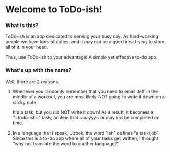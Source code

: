 <h1> Welcome to ToDo-ish! </h1>

<h3>What is this?</h3>
<p>ToDo-ish is an app dedicated to serving your busy day. As hard-working people we have tons of duties, and it may not be a good idea trying to store all of it in your head.</p>
<p>Thus, use ToDo-ish to your advantage! A simple yet effective to-do app.</p>

<h3>What's up with the name?</h3>
<p>Well, there are 2 reasons.</p>
<ol>
    <li>
        Whenever you randomly remember that you need to email Jeff in the middle of a workout, you are most likely NOT going to write it down on a sticky note. 
        <p>It's a task, but you did NOT write it down! As a result, it becomes a "~todo-ish~" task; an item that ~mayyy~ or may not be completed on time.</p>
    </li>
    <li>
        In a language that I speak, Uzbek, the word "ish" defines "a task/job". Since this is a to-do app where all of your tasks get written, I thought "why not translate the word to another language?"
    </li>
</ol>
